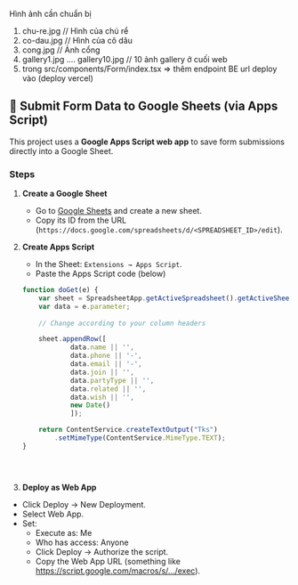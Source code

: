 Hình ảnh cần chuẩn bị
1. chu-re.jpg // Hình của chú rể
2. co-dau.jpg // Hình của cô dâu
3. cong.jpg // Ảnh cổng
4. gallery1.jpg .... gallery10.jpg // 10 ảnh gallery ở cuối web
5. trong src/components/Form/index.tsx => thêm endpoint BE url deploy vào  (deploy vercel)




## 🚀 Submit Form Data to Google Sheets (via Apps Script)

This project uses a **Google Apps Script web app** to save form submissions directly into a Google Sheet.

### Steps

1. **Create a Google Sheet**
   - Go to [Google Sheets](https://sheets.google.com/) and create a new sheet.
   - Copy its ID from the URL (`https://docs.google.com/spreadsheets/d/<SPREADSHEET_ID>/edit`).

2. **Create Apps Script**
   - In the Sheet: `Extensions → Apps Script`.
   - Paste the Apps Script code (below)

    ```javascript
    function doGet(e) {
        var sheet = SpreadsheetApp.getActiveSpreadsheet().getActiveSheet();
        var data = e.parameter;
        
        // Change according to your column headers

        sheet.appendRow([
                data.name || '',
                data.phone || '-',
                data.email || '-',
                data.join || '',
                data.partyType || '',
                data.related || '',
                data.wish || '',
                new Date()
                ]);

        return ContentService.createTextOutput("Tks")
            .setMimeType(ContentService.MimeType.TEXT);
    }


     

3. **Deploy as Web App**

- Click Deploy → New Deployment.
- Select Web App.
- Set:
  - Execute as: Me
  - Who has access: Anyone
  - Click Deploy → Authorize the script.
  - Copy the Web App URL (something like https://script.google.com/macros/s/.../exec).